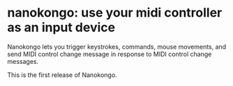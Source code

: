 # nanokongo: use your midi controller as an input device

Nanokongo lets you trigger keystrokes, commands, mouse movements, and
send MIDI control change message in response to MIDI control change
messages.

This is the first release of Nanokongo.
